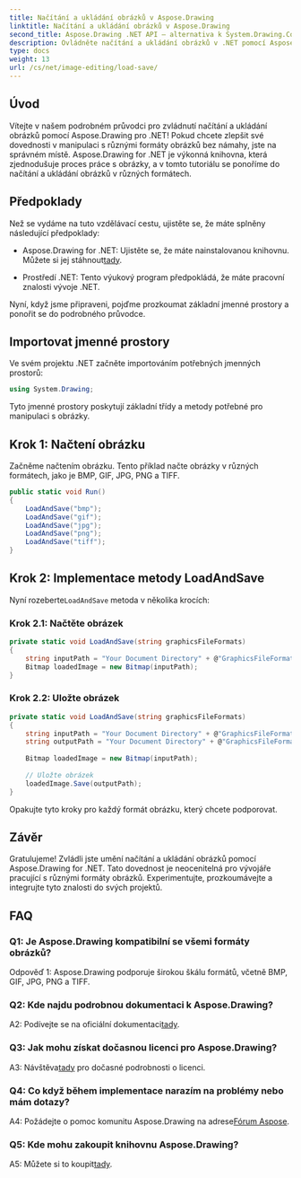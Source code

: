 ```yaml
---
title: Načítání a ukládání obrázků v Aspose.Drawing
linktitle: Načítání a ukládání obrázků v Aspose.Drawing
second_title: Aspose.Drawing .NET API – alternativa k System.Drawing.Common
description: Ovládněte načítání a ukládání obrázků v .NET pomocí Aspose.Drawing. Prozkoumejte bez námahy formáty BMP, GIF, JPG, PNG, TIFF.
type: docs
weight: 13
url: /cs/net/image-editing/load-save/
---
```

## Úvod

Vítejte v našem podrobném průvodci pro zvládnutí načítání a ukládání obrázků pomocí Aspose.Drawing pro .NET! Pokud chcete zlepšit své dovednosti v manipulaci s různými formáty obrázků bez námahy, jste na správném místě. Aspose.Drawing for .NET je výkonná knihovna, která zjednodušuje proces práce s obrázky, a v tomto tutoriálu se ponoříme do načítání a ukládání obrázků v různých formátech.

## Předpoklady

Než se vydáme na tuto vzdělávací cestu, ujistěte se, že máte splněny následující předpoklady:

-  Aspose.Drawing for .NET: Ujistěte se, že máte nainstalovanou knihovnu. Můžete si jej stáhnout[tady](https://releases.aspose.com/drawing/net/).

- Prostředí .NET: Tento výukový program předpokládá, že máte pracovní znalosti vývoje .NET.

Nyní, když jsme připraveni, pojďme prozkoumat základní jmenné prostory a ponořit se do podrobného průvodce.

## Importovat jmenné prostory

Ve svém projektu .NET začněte importováním potřebných jmenných prostorů:

```csharp
using System.Drawing;
```

Tyto jmenné prostory poskytují základní třídy a metody potřebné pro manipulaci s obrázky.

## Krok 1: Načtení obrázku

Začněme načtením obrázku. Tento příklad načte obrázky v různých formátech, jako je BMP, GIF, JPG, PNG a TIFF.

```csharp
public static void Run()
{
    LoadAndSave("bmp");
    LoadAndSave("gif");
    LoadAndSave("jpg");
    LoadAndSave("png");
    LoadAndSave("tiff");
}
```

## Krok 2: Implementace metody LoadAndSave

 Nyní rozeberte`LoadAndSave` metoda v několika krocích:

### Krok 2.1: Načtěte obrázek

```csharp
private static void LoadAndSave(string graphicsFileFormats)
{
    string inputPath = "Your Document Directory" + @"GraphicsFileFormats\image." + graphicsFileFormats;
    Bitmap loadedImage = new Bitmap(inputPath);
}
```

### Krok 2.2: Uložte obrázek

```csharp
private static void LoadAndSave(string graphicsFileFormats)
{
    string inputPath = "Your Document Directory" + @"GraphicsFileFormats\image." + graphicsFileFormats;
    string outputPath = "Your Document Directory" + @"GraphicsFileFormats\image_out." + graphicsFileFormats;
    
    Bitmap loadedImage = new Bitmap(inputPath);
    
    // Uložte obrázek
    loadedImage.Save(outputPath);
}
```

Opakujte tyto kroky pro každý formát obrázku, který chcete podporovat.

## Závěr

Gratulujeme! Zvládli jste umění načítání a ukládání obrázků pomocí Aspose.Drawing for .NET. Tato dovednost je neocenitelná pro vývojáře pracující s různými formáty obrázků. Experimentujte, prozkoumávejte a integrujte tyto znalosti do svých projektů.

## FAQ

### Q1: Je Aspose.Drawing kompatibilní se všemi formáty obrázků?

Odpověď 1: Aspose.Drawing podporuje širokou škálu formátů, včetně BMP, GIF, JPG, PNG a TIFF.

### Q2: Kde najdu podrobnou dokumentaci k Aspose.Drawing?

A2: Podívejte se na oficiální dokumentaci[tady](https://reference.aspose.com/drawing/net/).

### Q3: Jak mohu získat dočasnou licenci pro Aspose.Drawing?

 A3: Návštěva[tady](https://purchase.aspose.com/temporary-license/) pro dočasné podrobnosti o licenci.

### Q4: Co když během implementace narazím na problémy nebo mám dotazy?

 A4: Požádejte o pomoc komunitu Aspose.Drawing na adrese[Fórum Aspose](https://forum.aspose.com/c/diagram/17).

### Q5: Kde mohu zakoupit knihovnu Aspose.Drawing?

 A5: Můžete si to koupit[tady](https://purchase.aspose.com/buy).